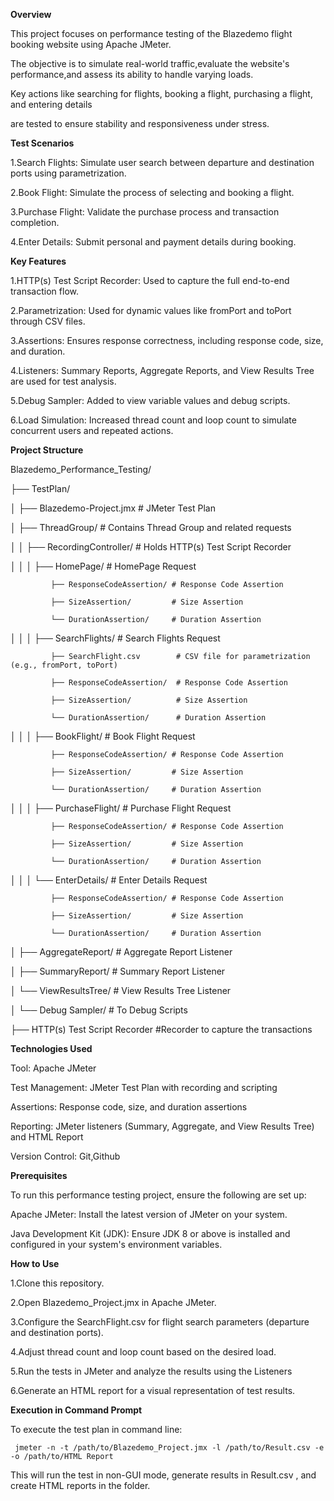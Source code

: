 **Overview**

This project focuses on performance testing of the Blazedemo flight booking website using Apache JMeter. 

The objective is to simulate real-world traffic,evaluate the website's performance,and assess its ability to handle varying loads.

Key actions like searching for flights, booking a flight, purchasing a flight, and entering details 

are tested to ensure stability and responsiveness under stress.

**Test Scenarios**

1.Search Flights: Simulate user search between departure and destination ports using parametrization.

2.Book Flight: Simulate the process of selecting and booking a flight.

3.Purchase Flight: Validate the purchase process and transaction completion.

4.Enter Details: Submit personal and payment details during booking.

**Key Features**

1.HTTP(s) Test Script Recorder: Used to capture the full end-to-end transaction flow.

2.Parametrization: Used for dynamic values like fromPort and toPort through CSV files.

3.Assertions: Ensures response correctness, including response code, size, and duration.

4.Listeners: Summary Reports, Aggregate Reports, and View Results Tree are used for test analysis.

5.Debug Sampler: Added to view variable values and debug scripts.

6.Load Simulation: Increased thread count and loop count to simulate concurrent users and repeated actions.

**Project Structure**

Blazedemo_Performance_Testing/

├── TestPlan/

│   ├── Blazedemo-Project.jmx           # JMeter Test Plan

│   ├── ThreadGroup/                    # Contains Thread Group and related requests

│   │   ├── RecordingController/        # Holds HTTP(s) Test Script Recorder

│   │   │   ├── HomePage/               # HomePage Request

             ├── ResponseCodeAssertion/ # Response Code Assertion

             ├── SizeAssertion/         # Size Assertion

             └── DurationAssertion/     # Duration Assertion

│   │   │   ├── SearchFlights/          # Search Flights Request

             ├── SearchFlight.csv        # CSV file for parametrization (e.g., fromPort, toPort)
            
             ├── ResponseCodeAssertion/  # Response Code Assertion

             ├── SizeAssertion/          # Size Assertion

             └── DurationAssertion/      # Duration Assertion

│   │   │   ├── BookFlight/             # Book Flight Request

             ├── ResponseCodeAssertion/ # Response Code Assertion

             ├── SizeAssertion/         # Size Assertion

             └── DurationAssertion/     # Duration Assertion

│   │   │   ├── PurchaseFlight/         # Purchase Flight Request

             ├── ResponseCodeAssertion/ # Response Code Assertion

             ├── SizeAssertion/         # Size Assertion

             └── DurationAssertion/     # Duration Assertion

│   │   │   └── EnterDetails/           # Enter Details Request

             ├── ResponseCodeAssertion/ # Response Code Assertion

             ├── SizeAssertion/         # Size Assertion

             └── DurationAssertion/     # Duration Assertion

│   ├── AggregateReport/            # Aggregate Report Listener

│   ├── SummaryReport/             # Summary Report Listener

│   └── ViewResultsTree/           # View Results Tree Listener

│   └── Debug Sampler/             # To Debug Scripts

├── HTTP(s) Test Script Recorder   #Recorder to capture the transactions     



**Technologies Used**

Tool: Apache JMeter

Test Management: JMeter Test Plan with recording and scripting

Assertions: Response code, size, and duration assertions

Reporting: JMeter listeners (Summary, Aggregate, and View Results Tree) and HTML Report

Version Control: Git,Github

**Prerequisites**

To run this performance testing project, ensure the following are set up:

Apache JMeter: Install the latest version of JMeter on your system.

Java Development Kit (JDK): Ensure JDK 8 or above is installed and configured in your system's environment variables.


**How to Use**

1.Clone this repository.

2.Open Blazedemo_Project.jmx in Apache JMeter.

3.Configure the SearchFlight.csv for flight search parameters (departure and destination ports).

4.Adjust thread count and loop count based on the desired load.

5.Run the tests in JMeter and analyze the results using the Listeners

6.Generate an HTML report for a visual representation of test results.

**Execution in Command Prompt**

To execute the test plan in command line:

     jmeter -n -t /path/to/Blazedemo_Project.jmx -l /path/to/Result.csv -e -o /path/to/HTML Report

This will run the test in non-GUI mode, generate results in Result.csv , and create HTML reports in the folder.

